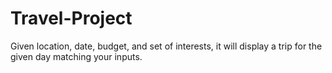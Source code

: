 # Travel-Project
Given location, date, budget, and set of interests, it will display a trip for the given day matching your inputs.
